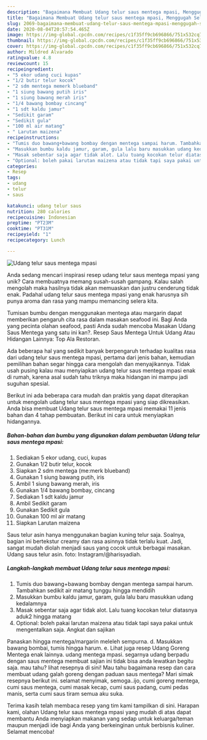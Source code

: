 ```yaml
---
description: "Bagaimana Membuat Udang telur saus mentega mpasi, Menggugah Selera"
title: "Bagaimana Membuat Udang telur saus mentega mpasi, Menggugah Selera"
slug: 2069-bagaimana-membuat-udang-telur-saus-mentega-mpasi-menggugah-selera
date: 2020-08-04T20:57:54.465Z
image: https://img-global.cpcdn.com/recipes/c1f35ff9cb696866/751x532cq70/udang-telur-saus-mentega-mpasi-foto-resep-utama.jpg
thumbnail: https://img-global.cpcdn.com/recipes/c1f35ff9cb696866/751x532cq70/udang-telur-saus-mentega-mpasi-foto-resep-utama.jpg
cover: https://img-global.cpcdn.com/recipes/c1f35ff9cb696866/751x532cq70/udang-telur-saus-mentega-mpasi-foto-resep-utama.jpg
author: Mildred Alvarado
ratingvalue: 4.8
reviewcount: 15
recipeingredient:
- "5 ekor udang cuci kupas"
- "1/2 butir telur kocok"
- "2 sdm mentega memerk blueband"
- "1 siung bawang putih iris"
- "1 siung bawang merah iris"
- "1/4 bawang bombay cincang"
- "1 sdt kaldu jamur"
- "Sedikit garam"
- "Sedikit gula"
- "100 ml air matang"
- " Larutan maizena"
recipeinstructions:
- "Tumis duo bawang+bawang bombay dengan mentega sampai harum. Tambahkan sedikit air matang tunggu hingga mendidih"
- "Masukkan bumbu kaldu jamur, garam, gula lalu baru masukkan udang kedalamnya"
- "Masak sebentar saja agar tidak alot. Lalu tuang kocokan telur diatasnya aduk2 hingga matang"
- "Optional: boleh pakai larutan maizena atau tidak tapi saya pakai untuk mengentalkan saja. Angkat dan sajikan"
categories:
- Resep
tags:
- udang
- telur
- saus

katakunci: udang telur saus 
nutrition: 280 calories
recipecuisine: Indonesian
preptime: "PT23M"
cooktime: "PT31M"
recipeyield: "1"
recipecategory: Lunch

---
```



![Udang telur saus mentega mpasi](https://img-global.cpcdn.com/recipes/c1f35ff9cb696866/751x532cq70/udang-telur-saus-mentega-mpasi-foto-resep-utama.jpg)

Anda sedang mencari inspirasi resep udang telur saus mentega mpasi yang unik? Cara membuatnya memang susah-susah gampang. Kalau salah mengolah maka hasilnya tidak akan memuaskan dan justru cenderung tidak enak. Padahal udang telur saus mentega mpasi yang enak harusnya sih punya aroma dan rasa yang mampu memancing selera kita.

Tumisan bumbu dengan menggunakan mentega atau margarin dapat memberikan pengaruh cita rasa dalam masakan seafood ini. Bagi Anda yang pecinta olahan seafood, pasti Anda sudah mencoba Masakan Udang Saus Mentega yang satu ini kan?. Resep Saus Mentega Untuk Udang Atau Hidangan Lainnya: Top Ala Restoran.

Ada beberapa hal yang sedikit banyak berpengaruh terhadap kualitas rasa dari udang telur saus mentega mpasi, pertama dari jenis bahan, kemudian pemilihan bahan segar hingga cara mengolah dan menyajikannya. Tidak usah pusing kalau mau menyiapkan udang telur saus mentega mpasi enak di rumah, karena asal sudah tahu triknya maka hidangan ini mampu jadi suguhan spesial.


Berikut ini ada beberapa cara mudah dan praktis yang dapat diterapkan untuk mengolah udang telur saus mentega mpasi yang siap dikreasikan. Anda bisa membuat Udang telur saus mentega mpasi memakai 11 jenis bahan dan 4 tahap pembuatan. Berikut ini cara untuk menyiapkan hidangannya.

<!--inarticleads1-->

##### Bahan-bahan dan bumbu yang digunakan dalam pembuatan Udang telur saus mentega mpasi:

1. Sediakan 5 ekor udang, cuci, kupas
1. Gunakan 1/2 butir telur, kocok
1. Siapkan 2 sdm mentega (me:merk blueband)
1. Gunakan 1 siung bawang putih, iris
1. Ambil 1 siung bawang merah, iris
1. Gunakan 1/4 bawang bombay, cincang
1. Sediakan 1 sdt kaldu jamur
1. Ambil Sedikit garam
1. Gunakan Sedikit gula
1. Gunakan 100 ml air matang
1. Siapkan  Larutan maizena


Saus telur asin hanya menggunakan bagian kuning telur saja. Soalnya, bagian ini bertekstur creamy dan rasa asinnya tidak terlalu kuat. Jadi, sangat mudah diolah menjadi saus yang cocok untuk berbagai masakan. Udang saus telur asin. foto: Instagram/@harisyadiah. 

<!--inarticleads2-->

##### Langkah-langkah membuat Udang telur saus mentega mpasi:

1. Tumis duo bawang+bawang bombay dengan mentega sampai harum. Tambahkan sedikit air matang tunggu hingga mendidih
1. Masukkan bumbu kaldu jamur, garam, gula lalu baru masukkan udang kedalamnya
1. Masak sebentar saja agar tidak alot. Lalu tuang kocokan telur diatasnya aduk2 hingga matang
1. Optional: boleh pakai larutan maizena atau tidak tapi saya pakai untuk mengentalkan saja. Angkat dan sajikan


Panaskan hingga mentega/margarin meleleh sempurna. d. Masukkan bawang bombai, tumis hingga harum. e. Lihat juga resep Udang Goreng Mentega enak lainnya. udang mentega mpasi. segarnya udang berpadu dengan saus mentega membuat sajian ini tidak bisa anda lewatkan begitu saja. mau tahu? lihat resepnya di sini! Mau tahu bagaimana resep dan cara membuat udang galah goreng dengan paduan saus mentega? Mari simak resepnya berikut ini. selamat menyimak, semoga..ijo, cumi goreng mentega, cumi saus mentega, cumi masak kecap, cumi saus padang, cumi pedas manis, serta cumi saus tiram semua aku suka. 

Terima kasih telah membaca resep yang tim kami tampilkan di sini. Harapan kami, olahan Udang telur saus mentega mpasi yang mudah di atas dapat membantu Anda menyiapkan makanan yang sedap untuk keluarga/teman maupun menjadi ide bagi Anda yang berkeinginan untuk berbisnis kuliner. Selamat mencoba!
